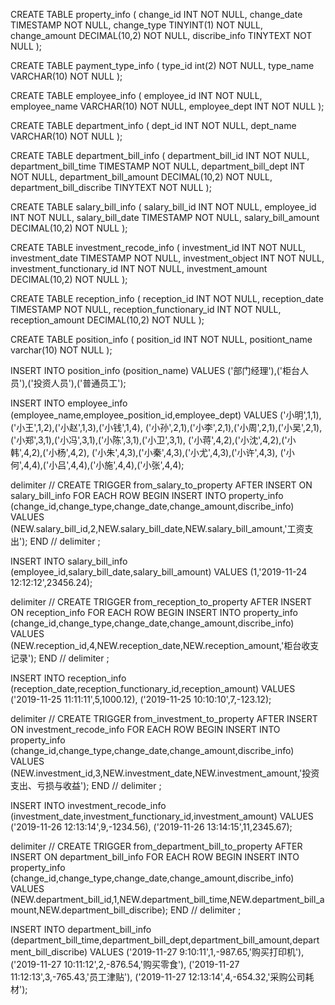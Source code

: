 CREATE TABLE property_info
(
change_id INT NOT NULL,
change_date TIMESTAMP NOT NULL,
change_type TINYINT(1) NOT NULL,
change_amount DECIMAL(10,2) NOT NULL,
discribe_info TINYTEXT NOT NULL
);

CREATE TABLE payment_type_info
(
type_id int(2) NOT NULL,
type_name VARCHAR(10) NOT NULL
);

CREATE TABLE employee_info
(
employee_id INT NOT NULL,
employee_name VARCHAR(10) NOT NULL,
employee_dept INT NOT NULL
);

CREATE TABLE department_info
(
dept_id INT NOT NULL,
dept_name VARCHAR(10) NOT NULL
);

CREATE TABLE department_bill_info
(
department_bill_id INT NOT NULL,
department_bill_time TIMESTAMP NOT NULL,
department_bill_dept INT NOT NULL,
department_bill_amount DECIMAL(10,2) NOT NULL,
department_bill_discribe TINYTEXT  NOT NULL
);

CREATE TABLE salary_bill_info
(
salary_bill_id INT NOT NULL,
employee_id INT NOT NULL,
salary_bill_date TIMESTAMP NOT NULL,
salary_bill_amount DECIMAL(10,2) NOT NULL
);

CREATE TABLE investment_recode_info
(
investment_id INT NOT NULL,
investment_date TIMESTAMP NOT NULL,
investment_object INT NOT NULL,
investment_functionary_id INT NOT NULL,
investment_amount DECIMAL(10,2) NOT NULL
);

CREATE TABLE reception_info
(
reception_id INT NOT NULL,
reception_date TIMESTAMP NOT NULL,
reception_functionary_id INT NOT NULL,
reception_amount DECIMAL(10,2) NOT NULL
);

CREATE TABLE position_info
(
position_id INT NOT NULL,
positiont_name varchar(10) NOT NULL
);

INSERT INTO position_info
(position_name)
VALUES
('部门经理'),('柜台人员'),('投资人员'),('普通员工');

INSERT INTO employee_info
(employee_name,employee_position_id,employee_dept)
VALUES
('小明',1,1),('小王',1,2),('小赵',1,3),('小钱',1,4),
('小孙',2,1),('小李',2,1),('小周',2,1),('小吴',2,1),
('小郑',3,1),('小冯',3,1),('小陈',3,1),('小卫',3,1),
('小蒋',4,2),('小沈',4,2),('小韩',4,2),('小杨',4,2),
('小朱',4,3),('小秦',4,3),('小尤',4,3),('小许',4,3),
('小何',4,4),('小吕',4,4),('小施',4,4),('小张',4,4);

delimiter //
CREATE TRIGGER from_salary_to_property AFTER INSERT ON salary_bill_info
FOR EACH ROW
BEGIN
INSERT INTO property_info
(change_id,change_type,change_date,change_amount,discribe_info)
VALUES
(NEW.salary_bill_id,2,NEW.salary_bill_date,NEW.salary_bill_amount,'工资支出');
END
//
delimiter ;

INSERT INTO salary_bill_info
(employee_id,salary_bill_date,salary_bill_amount)
VALUES
(1,'2019-11-24 12:12:12',23456.24);

delimiter //
CREATE TRIGGER from_reception_to_property AFTER INSERT ON reception_info
FOR EACH ROW
BEGIN
INSERT INTO property_info
(change_id,change_type,change_date,change_amount,discribe_info)
VALUES
(NEW.reception_id,4,NEW.reception_date,NEW.reception_amount,'柜台收支记录');
END
//
delimiter ;

INSERT INTO reception_info
(reception_date,reception_functionary_id,reception_amount)
VALUES
('2019-11-25 11:11:11',5,1000.12),
('2019-11-25 10:10:10',7,-123.12);

delimiter //
CREATE TRIGGER from_investment_to_property AFTER INSERT ON investment_recode_info
FOR EACH ROW
BEGIN
INSERT INTO property_info
(change_id,change_type,change_date,change_amount,discribe_info)
VALUES
(NEW.investment_id,3,NEW.investment_date,NEW.investment_amount,'投资支出、亏损与收益');
END
//
delimiter ;

INSERT INTO investment_recode_info
(investment_date,investment_functionary_id,investment_amount)
VALUES
('2019-11-26 12:13:14',9,-1234.56),
('2019-11-26 13:14:15',11,2345.67);


delimiter //
CREATE TRIGGER from_department_bill_to_property AFTER INSERT ON department_bill_info
FOR EACH ROW
BEGIN
INSERT INTO property_info
(change_id,change_type,change_date,change_amount,discribe_info)
VALUES
(NEW.department_bill_id,1,NEW.department_bill_time,NEW.department_bill_amount,NEW.department_bill_discribe);
END
//
delimiter ;

INSERT INTO department_bill_info
(department_bill_time,department_bill_dept,department_bill_amount,department_bill_discribe)
VALUES
('2019-11-27 9:10:11',1,-987.65,'购买打印机'),
('2019-11-27 10:11:12',2,-876.54,'购买零食'),
('2019-11-27 11:12:13',3,-765.43,'员工津贴'),
('2019-11-27 12:13:14',4,-654.32,'采购公司耗材');
